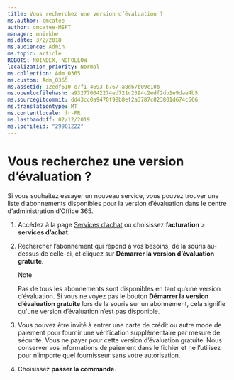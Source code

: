 ```yaml
---
title: Vous recherchez une version d’évaluation ?
ms.author: cmcatee
author: cmcatee-MSFT
manager: mnirkhe
ms.date: 3/2/2018
ms.audience: Admin
ms.topic: article
ROBOTS: NOINDEX, NOFOLLOW
localization_priority: Normal
ms.collection: Adm_O365
ms.custom: Adm_O365
ms.assetid: 12edf610-e7f1-4693-b767-a8d67b09c10b
ms.openlocfilehash: a932770042274ed721c2394c2edf2db1e9dae4b5
ms.sourcegitcommit: dd43cc0a9470f98b8ef2a3787c823801d674c666
ms.translationtype: MT
ms.contentlocale: fr-FR
ms.lasthandoff: 02/12/2019
ms.locfileid: "29901222"
---
```

# <a name="trying-to-find-a-trial"></a>Vous recherchez une version d’évaluation ?

Si vous souhaitez essayer un nouveau service, vous pouvez trouver une liste d’abonnements disponibles pour la version d’évaluation dans le centre d’administration d’Office 365.
  
1. Accédez à la page [Services d’achat](https://go.microsoft.com/fwlink/p/?linkid=868433) ou choisissez **facturation** \> **services d’achat**.
    
2. Rechercher l’abonnement qui répond à vos besoins, de la souris au-dessus de celle-ci, et cliquez sur **Démarrer la version d’évaluation gratuite**.
    
    > [!NOTE]
    > Pas de tous les abonnements sont disponibles en tant qu’une version d’évaluation. Si vous ne voyez pas le bouton **Démarrer la version d’évaluation gratuite** lors de la souris sur un abonnement, cela signifie qu'une version d’évaluation n’est pas disponible. 
  
3. Vous pouvez être invité à entrer une carte de crédit ou autre mode de paiement pour fournir une vérification supplémentaire par mesure de sécurité. Vous ne payer pour cette version d’évaluation gratuite. Nous conserver vos informations de paiement dans le fichier et ne l’utilisez pour n’importe quel fournisseur sans votre autorisation.
    
4. Choisissez **passer la commande**.
    

